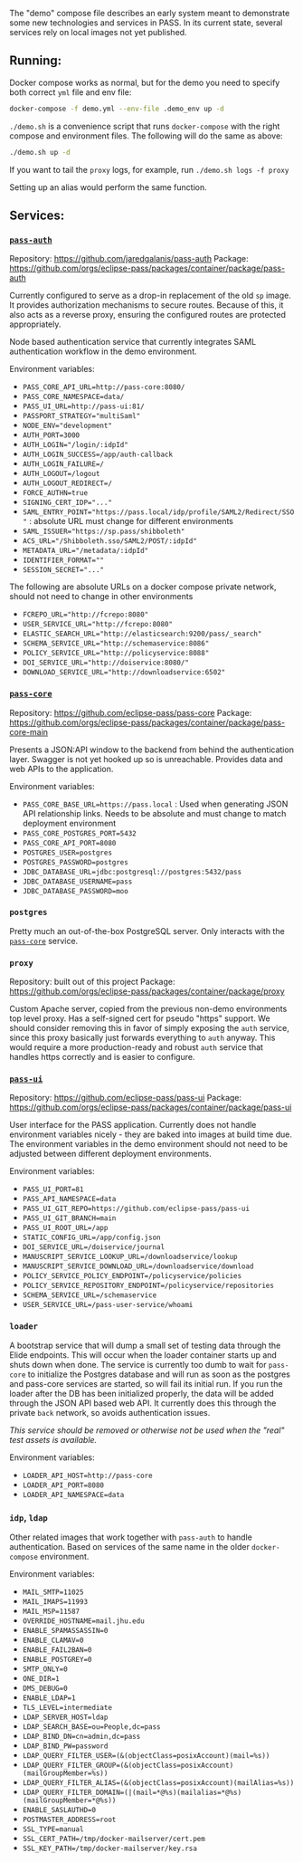 The "demo" compose file describes an early system meant to demonstrate some new technologies and services in PASS. In its current state, several services rely on local images not yet published.

## Running:

Docker compose works as normal, but for the demo you need to specify both correct `yml` file and env file:

``` sh
docker-compose -f demo.yml --env-file .demo_env up -d
```

`./demo.sh` is a convenience script that runs `docker-compose` with the right compose and environment files. The following will do the same as above:

``` sh
./demo.sh up -d
```

If you want to tail the `proxy` logs, for example, run `./demo.sh logs -f proxy`

Setting up an alias would perform the same function. 

## Services:

### [`pass-auth`](https://github.com/jaredgalanis/pass-auth)

Repository: https://github.com/jaredgalanis/pass-auth
Package: https://github.com/orgs/eclipse-pass/packages/container/package/pass-auth

Currently configured to serve as a drop-in replacement of the old `sp` image. It provides authorization mechanisms to secure routes. Because of this, it also acts as a reverse proxy, ensuring the configured routes are protected appropriately.

Node based authentication service that currently integrates SAML authentication workflow in the demo environment.

Environment variables:

* `PASS_CORE_API_URL=http://pass-core:8080/`
* `PASS_CORE_NAMESPACE=data/`
* `PASS_UI_URL=http://pass-ui:81/`
* `PASSPORT_STRATEGY="multiSaml"`
* `NODE_ENV="development"`
* `AUTH_PORT=3000`
* `AUTH_LOGIN="/login/:idpId"`
* `AUTH_LOGIN_SUCCESS=/app/auth-callback`
* `AUTH_LOGIN_FAILURE=/`
* `AUTH_LOGOUT=/logout`
* `AUTH_LOGOUT_REDIRECT=/`
* `FORCE_AUTHN=true`
* `SIGNING_CERT_IDP="..."`
* `SAML_ENTRY_POINT="https://pass.local/idp/profile/SAML2/Redirect/SSO"` : absolute URL must change for different environments
* `SAML_ISSUER="https://sp.pass/shibboleth"`
* `ACS_URL="/Shibboleth.sso/SAML2/POST/:idpId"`
* `METADATA_URL="/metadata/:idpId"`
* `IDENTIFIER_FORMAT=""`
* `SESSION_SECRET="..."`

The following are absolute URLs on a docker compose private network, should not need to change in other environments
* `FCREPO_URL="http://fcrepo:8080"`
* `USER_SERVICE_URL="http://fcrepo:8080"`
* `ELASTIC_SEARCH_URL="http://elasticsearch:9200/pass/_search"`
* `SCHEMA_SERVICE_URL="http://schemaservice:8086"`
* `POLICY_SERVICE_URL="http://policyservice:8088"`
* `DOI_SERVICE_URL="http://doiservice:8080/"`
* `DOWNLOAD_SERVICE_URL="http://downloadservice:6502"`

### [`pass-core`](https://github.com/eclipse-pass/pass-core)

Repository: https://github.com/eclipse-pass/pass-core
Package: https://github.com/orgs/eclipse-pass/packages/container/package/pass-core-main

Presents a JSON:API window to the backend from behind the authentication layer. Swagger is not yet hooked up so is unreachable. Provides data and web APIs to the application.

Environment variables:

* `PASS_CORE_BASE_URL=https://pass.local` : Used when generating JSON API relationship links. Needs to be absolute and must change to match deployment environment
* `PASS_CORE_POSTGRES_PORT=5432`
* `PASS_CORE_API_PORT=8080`
* `POSTGRES_USER=postgres`
* `POSTGRES_PASSWORD=postgres`
* `JDBC_DATABASE_URL=jdbc:postgresql://postgres:5432/pass`
* `JDBC_DATABASE_USERNAME=pass`
* `JDBC_DATABASE_PASSWORD=moo`

### `postgres`

Pretty much an out-of-the-box PostgreSQL server. Only interacts with the [`pass-core`](https://github.com/eclipse-pass/pass-core) service.

### `proxy`

Repository: built out of this project
Package: https://github.com/orgs/eclipse-pass/packages/container/package/proxy

Custom Apache server, copied from the previous non-demo environments top level proxy. Has a self-signed cert for pseudo "https" support. We should consider removing this in favor of simply exposing the `auth` service, since this proxy basically just forwards everything to `auth` anyway. This would require a more production-ready and robust `auth` service that handles https correctly and is easier to configure.

### [`pass-ui`](https://github.com/eclipse-pass/pass-ui)

Repository: https://github.com/eclipse-pass/pass-ui
Package: https://github.com/orgs/eclipse-pass/packages/container/package/pass-ui

User interface for the PASS application. Currently does not handle environment variables nicely - they are baked into images at build time due. The environment variables in the demo environment should not need to be adjusted between different deployment environments.

Environment variables:

* `PASS_UI_PORT=81`
* `PASS_API_NAMESPACE=data`
* `PASS_UI_GIT_REPO=https://github.com/eclipse-pass/pass-ui`
* `PASS_UI_GIT_BRANCH=main`
* `PASS_UI_ROOT_URL=/app`
* `STATIC_CONFIG_URL=/app/config.json`
* `DOI_SERVICE_URL=/doiservice/journal`
* `MANUSCRIPT_SERVICE_LOOKUP_URL=/downloadservice/lookup`
* `MANUSCRIPT_SERVICE_DOWNLOAD_URL=/downloadservice/download`
* `POLICY_SERVICE_POLICY_ENDPOINT=/policyservice/policies`
* `POLICY_SERVICE_REPOSITORY_ENDPOINT=/policyservice/repositories`
* `SCHEMA_SERVICE_URL=/schemaservice`
* `USER_SERVICE_URL=/pass-user-service/whoami`

### `loader`

A bootstrap service that will dump a small set of testing data through the Elide endpoints. This will occur when the loader container starts up and shuts down when done. The service is currently too dumb to wait for `pass-core` to initialize the Postgres database and will run as soon as the postgres and pass-core services are started, so will fail its initial run. If you run the loader after the DB has been initialized properly, the data will be added through the JSON API based web API. It currently does this through the private `back` network, so avoids authentication issues.

*This service should be removed or otherwise not be used when the "real" test assets is available.*

Environment variables:

* `LOADER_API_HOST=http://pass-core`
* `LOADER_API_PORT=8080`
* `LOADER_API_NAMESPACE=data`

### `idp`, `ldap`

Other related images that work together with `pass-auth` to handle authentication. Based on services of the same name in the older `docker-compose` environment.

Environment variables:

* `MAIL_SMTP=11025`
* `MAIL_IMAPS=11993`
* `MAIL_MSP=11587`
* `OVERRIDE_HOSTNAME=mail.jhu.edu`
* `ENABLE_SPAMASSASSIN=0`
* `ENABLE_CLAMAV=0`
* `ENABLE_FAIL2BAN=0`
* `ENABLE_POSTGREY=0`
* `SMTP_ONLY=0`
* `ONE_DIR=1`
* `DMS_DEBUG=0`
* `ENABLE_LDAP=1`
* `TLS_LEVEL=intermediate`
* `LDAP_SERVER_HOST=ldap`
* `LDAP_SEARCH_BASE=ou=People,dc=pass`
* `LDAP_BIND_DN=cn=admin,dc=pass`
* `LDAP_BIND_PW=password`
* `LDAP_QUERY_FILTER_USER=(&(objectClass=posixAccount)(mail=%s))`
* `LDAP_QUERY_FILTER_GROUP=(&(objectClass=posixAccount)(mailGroupMember=%s))`
* `LDAP_QUERY_FILTER_ALIAS=(&(objectClass=posixAccount)(mailAlias=%s))`
* `LDAP_QUERY_FILTER_DOMAIN=(|(mail=*@%s)(mailalias=*@%s)(mailGroupMember=*@%s))`
* `ENABLE_SASLAUTHD=0`
* `POSTMASTER_ADDRESS=root`
* `SSL_TYPE=manual`
* `SSL_CERT_PATH=/tmp/docker-mailserver/cert.pem`
* `SSL_KEY_PATH=/tmp/docker-mailserver/key.rsa`
